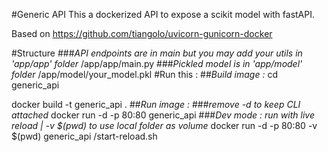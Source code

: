 #Generic API
This a dockerized API to expose a scikit model with fastAPI.

Based on https://github.com/tiangolo/uvicorn-gunicorn-docker

#Structure 
###*API endpoints are in main but you may add your utils in 'app/app' folder*
/app/app/main.py 
###*Pickled model is in 'app/model' folder*
/app/model/your_model.pkl
#Run this :
##*Build image :*
cd generic_api

docker build -t generic_api .
##*Run image :*
###*remove -d to keep CLI attached*
docker run -d -p 80:80 generic_api
###*Dev mode : run with live reload | -v $(pwd) to use local folder as volume*
docker run -d -p 80:80 -v $(pwd) generic_api /start-reload.sh
